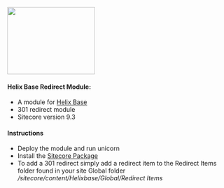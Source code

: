 <img src="https://nshackblog.files.wordpress.com/2017/02/helixbase1.png" height="154px" width="200px" /><br />
#### Helix Base Redirect Module:

* A module for [Helix Base](https://github.com/muso31/Helixbase)
* 301 redirect module
* Sitecore version 9.3

#### Instructions

* Deploy the module and run unicorn
* Install the [Sitecore Package](https://github.com/muso31/Helixbase-modules/tree/master/src/Feature/Redirects/sitecore%20package)
* To add a 301 redirect simply add a redirect item to the Redirect Items folder found in your site Global folder _/sitecore/content/Helixbase/Global/Redirect Items_